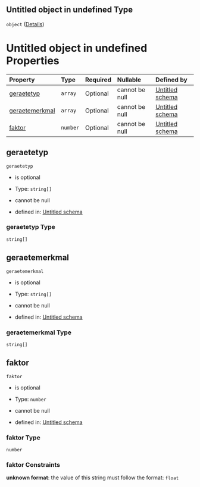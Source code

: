 ## Untitled object in undefined Type

`object` ([Details](geraeteeigenschaften.md))

# Untitled object in undefined Properties

| Property                          | Type     | Required | Nullable       | Defined by                                                                                                                                   |
| :-------------------------------- | :------- | :------- | :------------- | :------------------------------------------------------------------------------------------------------------------------------------------- |
| [geraetetyp](#geraetetyp)         | `array`  | Optional | cannot be null | [Untitled schema](geraetetyp.md "https://conuti.de/bo4e/schemas/v1/enum/Geraetetyp#/properties/geraetetyp")                                  |
| [geraetemerkmal](#geraetemerkmal) | `array`  | Optional | cannot be null | [Untitled schema](geraetemerkmal.md "https://conuti.de/bo4e/schemas/v1/enum/Geraetemerkmal#/properties/geraetemerkmal")                      |
| [faktor](#faktor)                 | `number` | Optional | cannot be null | [Untitled schema](geraeteeigenschaften-properties-faktor.md "https://conuti.de/bo4e/schemas/v1/com/Geraeteeigenschaften#/properties/faktor") |

## geraetetyp



`geraetetyp`

*   is optional

*   Type: `string[]`

*   cannot be null

*   defined in: [Untitled schema](geraetetyp.md "https://conuti.de/bo4e/schemas/v1/enum/Geraetetyp#/properties/geraetetyp")

### geraetetyp Type

`string[]`

## geraetemerkmal



`geraetemerkmal`

*   is optional

*   Type: `string[]`

*   cannot be null

*   defined in: [Untitled schema](geraetemerkmal.md "https://conuti.de/bo4e/schemas/v1/enum/Geraetemerkmal#/properties/geraetemerkmal")

### geraetemerkmal Type

`string[]`

## faktor



`faktor`

*   is optional

*   Type: `number`

*   cannot be null

*   defined in: [Untitled schema](geraeteeigenschaften-properties-faktor.md "https://conuti.de/bo4e/schemas/v1/com/Geraeteeigenschaften#/properties/faktor")

### faktor Type

`number`

### faktor Constraints

**unknown format**: the value of this string must follow the format: `float`
